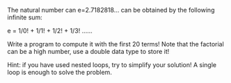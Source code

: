 The natural number can e=2.7182818… can be obtained by the following infinite sum:

e = 1/0! + 1/1! + 1/2! + 1/3! ......

Write a program to compute it with the first 20 terms! Note that the factorial can be a high number, use a double data type to store it!

Hint: if you have used nested loops, try to simplify your solution! A single loop is enough to solve the problem.